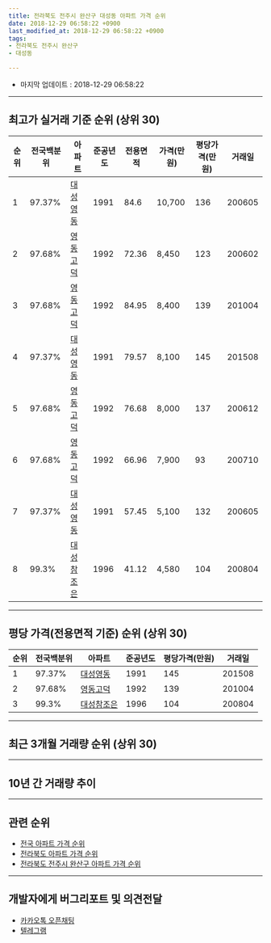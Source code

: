 ```yaml
---
title: 전라북도 전주시 완산구 대성동 아파트 가격 순위
date: 2018-12-29 06:58:22 +0900
last_modified_at: 2018-12-29 06:58:22 +0900
tags:
- 전라북도 전주시 완산구
- 대성동

---
```


* 마지막 업데이트 : 2018-12-29 06:58:22

---

## 최고가 실거래 기준 순위 (상위 30)


|순위|전국백분위|아파트|준공년도|전용면적|가격(만원)|평당가격(만원)|거래일|
|---|---|---|---|---|---|---|---|
|1|97.37%|[대성영동](https://search.naver.com/search.naver?query=%EC%A0%84%EB%9D%BC%EB%B6%81%EB%8F%84+%EC%A0%84%EC%A3%BC%EC%8B%9C+%EC%99%84%EC%82%B0%EA%B5%AC+%EB%8C%80%EC%84%B1%EB%8F%99+%EB%8C%80%EC%84%B1%EC%98%81%EB%8F%99)|1991|84.6|10,700|136|200605|
|2|97.68%|[영동고덕](https://search.naver.com/search.naver?query=%EC%A0%84%EB%9D%BC%EB%B6%81%EB%8F%84+%EC%A0%84%EC%A3%BC%EC%8B%9C+%EC%99%84%EC%82%B0%EA%B5%AC+%EB%8C%80%EC%84%B1%EB%8F%99+%EC%98%81%EB%8F%99%EA%B3%A0%EB%8D%95)|1992|72.36|8,450|123|200602|
|3|97.68%|[영동고덕](https://search.naver.com/search.naver?query=%EC%A0%84%EB%9D%BC%EB%B6%81%EB%8F%84+%EC%A0%84%EC%A3%BC%EC%8B%9C+%EC%99%84%EC%82%B0%EA%B5%AC+%EB%8C%80%EC%84%B1%EB%8F%99+%EC%98%81%EB%8F%99%EA%B3%A0%EB%8D%95)|1992|84.95|8,400|139|201004|
|4|97.37%|[대성영동](https://search.naver.com/search.naver?query=%EC%A0%84%EB%9D%BC%EB%B6%81%EB%8F%84+%EC%A0%84%EC%A3%BC%EC%8B%9C+%EC%99%84%EC%82%B0%EA%B5%AC+%EB%8C%80%EC%84%B1%EB%8F%99+%EB%8C%80%EC%84%B1%EC%98%81%EB%8F%99)|1991|79.57|8,100|145|201508|
|5|97.68%|[영동고덕](https://search.naver.com/search.naver?query=%EC%A0%84%EB%9D%BC%EB%B6%81%EB%8F%84+%EC%A0%84%EC%A3%BC%EC%8B%9C+%EC%99%84%EC%82%B0%EA%B5%AC+%EB%8C%80%EC%84%B1%EB%8F%99+%EC%98%81%EB%8F%99%EA%B3%A0%EB%8D%95)|1992|76.68|8,000|137|200612|
|6|97.68%|[영동고덕](https://search.naver.com/search.naver?query=%EC%A0%84%EB%9D%BC%EB%B6%81%EB%8F%84+%EC%A0%84%EC%A3%BC%EC%8B%9C+%EC%99%84%EC%82%B0%EA%B5%AC+%EB%8C%80%EC%84%B1%EB%8F%99+%EC%98%81%EB%8F%99%EA%B3%A0%EB%8D%95)|1992|66.96|7,900|93|200710|
|7|97.37%|[대성영동](https://search.naver.com/search.naver?query=%EC%A0%84%EB%9D%BC%EB%B6%81%EB%8F%84+%EC%A0%84%EC%A3%BC%EC%8B%9C+%EC%99%84%EC%82%B0%EA%B5%AC+%EB%8C%80%EC%84%B1%EB%8F%99+%EB%8C%80%EC%84%B1%EC%98%81%EB%8F%99)|1991|57.45|5,100|132|200605|
|8|99.3%|[대성참조은](https://search.naver.com/search.naver?query=%EC%A0%84%EB%9D%BC%EB%B6%81%EB%8F%84+%EC%A0%84%EC%A3%BC%EC%8B%9C+%EC%99%84%EC%82%B0%EA%B5%AC+%EB%8C%80%EC%84%B1%EB%8F%99+%EB%8C%80%EC%84%B1%EC%B0%B8%EC%A1%B0%EC%9D%80)|1996|41.12|4,580|104|200804|


---

## 평당 가격(전용면적 기준) 순위 (상위 30)


|순위|전국백분위|아파트|준공년도|평당가격(만원)|거래일|
|---|---|---|---|---|---|
|1|97.37%|[대성영동](https://search.naver.com/search.naver?query=%EC%A0%84%EB%9D%BC%EB%B6%81%EB%8F%84+%EC%A0%84%EC%A3%BC%EC%8B%9C+%EC%99%84%EC%82%B0%EA%B5%AC+%EB%8C%80%EC%84%B1%EB%8F%99+%EB%8C%80%EC%84%B1%EC%98%81%EB%8F%99)|1991|145|201508|
|2|97.68%|[영동고덕](https://search.naver.com/search.naver?query=%EC%A0%84%EB%9D%BC%EB%B6%81%EB%8F%84+%EC%A0%84%EC%A3%BC%EC%8B%9C+%EC%99%84%EC%82%B0%EA%B5%AC+%EB%8C%80%EC%84%B1%EB%8F%99+%EC%98%81%EB%8F%99%EA%B3%A0%EB%8D%95)|1992|139|201004|
|3|99.3%|[대성참조은](https://search.naver.com/search.naver?query=%EC%A0%84%EB%9D%BC%EB%B6%81%EB%8F%84+%EC%A0%84%EC%A3%BC%EC%8B%9C+%EC%99%84%EC%82%B0%EA%B5%AC+%EB%8C%80%EC%84%B1%EB%8F%99+%EB%8C%80%EC%84%B1%EC%B0%B8%EC%A1%B0%EC%9D%80)|1996|104|200804|


---

## 최근 3개월 거래량 순위 (상위 30)


<div style="width:100%;">
    <canvas id="deal_count_ranking" height="250"></canvas>
</div>


<script>
new Chart(document.getElementById("deal_count_ranking"), {
    type: 'horizontalBar',
    data: {
        labels: ['영동고덕'],
        datasets: [{
            label: '실거래 수',
            data: [1],
            borderColor: "rgba(255, 0, 128, 1)",
            backgroundColor: "rgba(255, 0, 128, 0.5)",
            fill: false,
        }]
    },
    options: {
        responsive: true,
        title: {
            display: true,
            text: '최근 3개월 거래량 순위'
        },
        tooltips: {
            mode: 'index',
            intersect: false,
            callbacks: {
                title: function(tooltipItems, data) {
                    return "실거래 수:";
                },
                label: function(tooltipItem, data) {
                    return data.labels[tooltipItem.index] + ": " + tooltipItem.xLabel;
                }
            }
        },
        hover: {
            mode: 'nearest',
            intersect: true
        },
        scales: {
            xAxes: [{
                display: true,
                scaleLabel: {
                    display: true,
                    labelString: '실거래 수'
                },
                ticks: {
                    suggestedMin: 0,
                }
            }],
            yAxes: [{
                display: true,
                ticks: {
                    autoSkip: false,
                    callback: function(value, index, values) {
                        if (value.length > 15)
                            return value.substr(0, 13) + "...";
                        else
                            return value;
                    }
                },
                scaleLabel: {
                    display: false,
                }
            }]
        }
    }
});

</script>


---

## 10년 간 거래량 추이


<div style="width:100%;">
    <canvas id="deal_progress" height="250"></canvas>
</div>

<script>
new Chart(document.getElementById("deal_progress"), {
    type: 'line',
    data: {
        labels: ['200812','200901','200902','200903','200904','200905','200906','200907','200908','200909','200910','200911','200912','201001','201002','201003','201004','201005','201006','201007','201008','201009','201010','201011','201012','201101','201102','201103','201104','201105','201106','201107','201108','201109','201110','201111','201112','201201','201202','201203','201204','201205','201206','201207','201208','201209','201210','201211','201212','201301','201302','201303','201304','201305','201306','201307','201308','201309','201310','201311','201312','201401','201402','201403','201404','201405','201406','201407','201408','201409','201410','201411','201412','201501','201502','201503','201504','201505','201506','201507','201508','201509','201510','201511','201512','201601','201602','201603','201604','201605','201606','201607','201608','201609','201610','201611','201612','201701','201702','201703','201704','201705','201706','201707','201708','201709','201710','201711','201712','201801','201802','201803','201804','201805','201806','201807','201808','201809','201810','201811','201812'],
        datasets: [{
            label: '실거래 수',
            pointRadius: 1,
            data: [1, 3, 3, 3, 2, 2, 1, 3, 3, 2, 4, 0, 3, 3, 0, 4, 4, 2, 1, 0, 1, 0, 3, 3, 1, 1, 0, 8, 3, 4, 3, 2, 4, 5, 1, 2, 1, 2, 3, 3, 0, 3, 0, 4, 0, 2, 1, 1, 1, 2, 0, 0, 0, 4, 7, 3, 0, 0, 2, 2, 2, 1, 6, 2, 4, 4, 1, 3, 0, 0, 2, 0, 2, 2, 0, 3, 0, 2, 2, 2, 2, 0, 0, 3, 1, 1, 2, 3, 1, 0, 0, 2, 2, 1, 2, 1, 4, 1, 3, 3, 1, 3, 2, 0, 3, 1, 0, 1, 2, 0, 1, 4, 0, 2, 2, 2, 2, 1, 1, 0, 0],
            borderColor: "rgba(255, 201, 14, 1)",
            backgroundColor: "rgba(255, 201, 14, 0.5)",
            fill: true,
        }]
    },
    options: {
        responsive: true,
        title: {
            display: true,
            text: '10년간 거래량 추이'
        },
        tooltips: {
            mode: 'index',
            intersect: false,
        },
        hover: {
            mode: 'nearest',
            intersect: true
        },
        scales: {
            xAxes: [{
                display: true,
                scaleLabel: {
                    display: true,
                    labelString: '년/월'
                }
            }],
            yAxes: [{
                display: true,
                ticks: {
                    suggestedMin: 0,
                },
                scaleLabel: {
                    display: true,
                    labelString: '실거래 수'
                }
            }]
        }
    }
});

</script>


---

## 관련 순위

- [전국 아파트 가격 순위](https://inasie.github.io/apt-ranking/전국)
- [전라북도 아파트 가격 순위](https://inasie.github.io/apt-ranking/전라북도)
- [전라북도 전주시 완산구 아파트 가격 순위](https://inasie.github.io/apt-ranking/전라북도-전주시-완산구)


---

## 개발자에게 버그리포트 및 의견전달

- [카카오톡 오픈채팅](https://open.kakao.com/o/gLJUAP4)
- [텔레그램](https://t.me/inasie)

